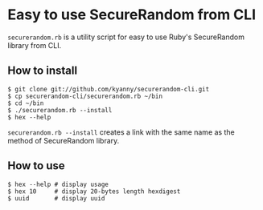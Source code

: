 # Easy to use SecureRandom from CLI

`securerandom.rb` is a utility script for easy to use Ruby's SecureRandom library from CLI.

## How to install

    $ git clone git://github.com/kyanny/securerandom-cli.git
    $ cp securerandom-cli/securerandom.rb ~/bin
    $ cd ~/bin
    $ ./securerandom.rb --install
    $ hex --help

`securerandom.rb --install` creates a link with the same name as the method of SecureRandom library.

## How to use

    $ hex --help # display usage
    $ hex 10     # display 20-bytes length hexdigest
    $ uuid       # display uuid
